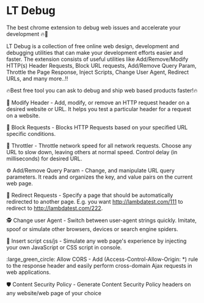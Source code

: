 # LT Debug 

The best chrome extension to debug web issues and accelerate your development :fire::rocket:

LT Debug is a collection of free online web design, development and debugging utilities that can make your development efforts easier and faster. The extension consists of useful utilities like Add/Remove/Modify HTTP(s) Header Requests, Block URL requests, Add/Remove Query Param, Throttle the Page Response, Inject Scripts, Change User Agent, Redirect URLs, and many more..!!

:fire:Best free tool you can ask to debug and ship web based products faster!:fire:

:ticket: Modify Header - Add, modify, or remove an HTTP request header on a desired website or URL. It helps you test a particular header for a request on a website.

:vertical_traffic_light: Block Requests - Blocks HTTP Requests based on your specified URL specific conditions.

:signal_strength: Throttler - Throttle network speed for all network requests. Choose any URL to slow down, leaving others at normal speed. Control delay (in milliseconds) for desired URL.

:gear: Add/Remove Query Param - Change, and manipulate URL query parameters. It reads and organizes the key, and value pairs on the current web page.

:twisted_rightwards_arrows: Redirect Requests - Specify a page that should be automatically redirected to another page. E.g. you want http://lambdatest.com/111 to redirect to http://lambdatest.com/222.

🕵 Change user Agent - Switch between user-agent strings quickly. Imitate, spoof or simulate other browsers, devices or search engine spiders.

:syringe: Insert script css/js - Simulate any web page's experience by injecting your own JavaScript or CSS script in console.

:large_green_circle: Allow CORS - Add (Access-Control-Allow-Origin: *) rule to the response header and easily perform cross-domain Ajax requests in web applications.

:shield: Content Security Policy - Generate Content Security Policy headers on any website/web page of your choice
